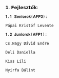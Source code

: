 𝟭. 𝗙𝗲𝗷𝗹𝗲𝘀𝘇𝘁𝗼̋𝗸:

    𝟏.𝟏 𝐒𝐞𝐧𝐢𝐨𝐫𝐨𝐤(𝐀𝐅𝐏𝟑):

    Pápai Kristóf Levente

    𝟏.𝟐 𝐉𝐮𝐧𝐢𝐨𝐫𝐨𝐤(𝐀𝐅𝐏𝟏):

    Cs.Nagy Dávid Endre
  
    Deli Daniella
  
    Kiss Lili
  
    Nyirfa Bálint
